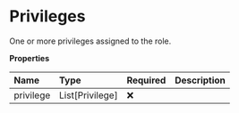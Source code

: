 # Privileges

One or more privileges assigned to the role.

**Properties**

| Name      | Type            | Required | Description |
| :-------- | :-------------- | :------- | :---------- |
| privilege | List[Privilege] | ❌       |             |

